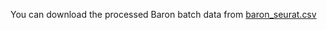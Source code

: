 You can download the processed Baron batch data from [baron_seurat.csv](bioinfo.nankai.edu.cn/HDMC_data/baron_seurat.csv)
